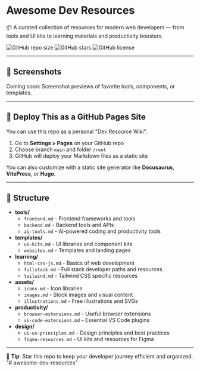 # Awesome Dev Resources

📦 A curated collection of resources for modern web developers — from tools and UI kits to learning materials and productivity boosters.

![GitHub repo size](https://img.shields.io/github/repo-size/Jasonn699/awesome-dev-resources)
![GitHub stars](https://img.shields.io/github/stars/Jasonn699/awesome-dev-resources?style=social)
![GitHub license](https://img.shields.io/github/license/Jasonn699/awesome-dev-resources)

---

## 📸 Screenshots

Coming soon: Screenshot previews of favorite tools, components, or templates.

---

## 🚀 Deploy This as a GitHub Pages Site

You can use this repo as a personal "Dev Resource Wiki".

1. Go to **Settings > Pages** on your GitHub repo
2. Choose branch `main` and folder `/root`
3. GitHub will deploy your Markdown files as a static site

You can also customize with a static site generator like **Docusaurus**, **VitePress**, or **Hugo**.

---

## 📁 Structure

- **tools/**
  - `frontend.md` - Frontend frameworks and tools
  - `backend.md` - Backend tools and APIs
  - `ai-tools.md` - AI-powered coding and productivity tools
- **templates/**
  - `ui-kits.md` - UI libraries and component kits
  - `websites.md` - Templates and landing pages
- **learning/**
  - `html-css-js.md` - Basics of web development
  - `fullstack.md` - Full stack developer paths and resources
  - `tailwind.md` - Tailwind CSS specific resources
- **assets/**
  - `icons.md` - Icon libraries
  - `images.md` - Stock images and visual content
  - `illustrations.md` - Free illustrations and SVGs
- **productivity/**
  - `browser-extensions.md` - Useful browser extensions
  - `vs-code-extensions.md` - Essential VS Code plugins
- **design/**
  - `ui-ux-principles.md` - Design principles and best practices
  - `figma-resources.md` - UI kits and resources for Figma

---

🧠 **Tip**: Star this repo to keep your developer journey efficient and organized.
"# awesome-dev-resources" 
